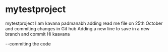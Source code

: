 # mytestproject
mytestproject
I am kavana padmanabh adding read me file on 25th October and commiting changes in Git hub
Adding a new line to save in a new branch and commit
Hi kaavana

--commiting the code